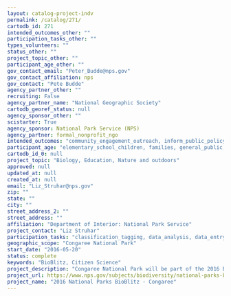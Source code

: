 ```yaml
---
layout: catalog-project-indv
permalink: /catalog/271/
cartodb_id: 271
intended_outcomes_other: ""
participation_tasks_other: ""
types_volunteers: ""
status_other: ""
project_topic_other: ""
participant_age_other: ""
gov_contact_email: "Peter_Budde@nps.gov"
gov_contact_affiliation: nps
gov_contact: "Pete Budde"
agency_partner_other: ""
recruiting: False
agency_partner_name: "National Geographic Society"
cartodb_georef_status: null
agency_sponsor_other: ""
scistarter: True
agency_sponsor: National Park Service (NPS)
agency_partner: formal_nonprofit_ngo
intended_outcomes: "community_engagement_outreach, inform_public_policy, io_education, operational_integration_use, research_advancement"
participant_age: "elementary_school_children, families, general_public, middle_school_children, targeted_group, teens"
cartodb_id_0: null
project_topic: "Biology, Education, Nature and outdoors"
approved: null
updated_at: null
created_at: null
email: "Liz_Struhar@nps.gov"
zip: ""
state: ""
city: ""
street_address_2: ""
street_address: ""
affiliation: "Department of Interior: National Park Service"
project_contact: "Liz Struhar"
participation_tasks: "classification_tagging, data_analysis, data_entry, finding_entities, identification, learning, observation, site_selection_description, specimen_sample_collection"
geographic_scope: "Congaree National Park"
start_date: "2016-05-20"
status: complete
keywords: "BioBlitz, Citizen Science"
project_description: "Congaree National Park will be part of the 2016 BioBlitz showcase event in the Southeast Region,  Wings Across South Carolina . The focus of this event will be to explore bird species across the state. Partnered with South Carolina State Park Service."
project_url: https://www.nps.gov/subjects/biodiversity/national-parks-bioblitz.htm
project_name: "2016 National Parks BioBlitz - Congaree"
---
```

